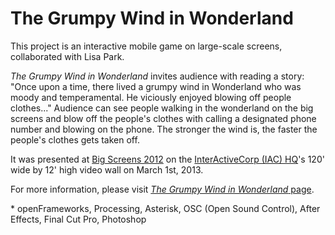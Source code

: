 The Grumpy Wind in Wonderland
==========

This project is an interactive mobile game on large-scale screens, collaborated with Lisa Park.

<em>The Grumpy Wind in Wonderland</em> invites audience with reading a story:
"Once upon a time, there lived a grumpy wind in Wonderland who was moody and temperamental. He viciously enjoyed blowing off people clothes..."
Audience can see people walking in the wonderland on the big screens and blow off the people's clothes with calling a designated phone number and blowing on the phone. The stronger the wind is, the faster the people's clothes gets taken off.

It was presented at <a href="http://itp.nyu.edu/bigscreens/" target="_blank">Big Screens 2012</a> on the <a href="http://www.iachq.com/interactive/content.html" target="_blank">InterActiveCorp (IAC) HQ</a>'s 120' wide by 12' high video wall on March 1st, 2013.

For more information, please visit <a href="http://itp.nyu.edu/~jhl589/myblog/grumpy-wind" target="_blank"><em>The Grumpy Wind in Wonderland</em> page</a>.

\* openFrameworks, Processing, Asterisk, OSC (Open Sound Control), After Effects, Final Cut Pro, Photoshop
